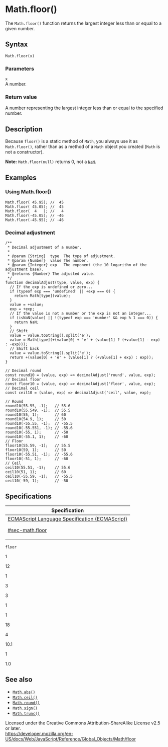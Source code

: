 # Math.floor()

The `Math.floor()` function returns the largest integer less than or equal to a given number.

## Syntax

    Math.floor(x)

### Parameters

`x`  
A number.

### Return value

A number representing the largest integer less than or equal to the specified number.

## Description

Because `floor()` is a static method of `Math`, you always use it as `Math.floor()`, rather than as a method of a `Math` object you created (`Math` is not a constructor).

**Note:** `Math.floor(null)` returns 0, not a [`NaN`](../nan).

## Examples

### Using Math.floor()

    Math.floor( 45.95); //  45
    Math.floor( 45.05); //  45
    Math.floor(  4   ); //   4
    Math.floor(-45.05); // -46
    Math.floor(-45.95); // -46

### Decimal adjustment

    /**
     * Decimal adjustment of a number.
     *
     * @param {String}  type  The type of adjustment.
     * @param {Number}  value The number.
     * @param {Integer} exp   The exponent (the 10 logarithm of the adjustment base).
     * @returns {Number} The adjusted value.
     */
    function decimalAdjust(type, value, exp) {
      // If the exp is undefined or zero...
      if (typeof exp === 'undefined' || +exp === 0) {
        return Math[type](value);
      }
      value = +value;
      exp = +exp;
      // If the value is not a number or the exp is not an integer...
      if (isNaN(value) || !(typeof exp === 'number' && exp % 1 === 0)) {
        return NaN;
      }
      // Shift
      value = value.toString().split('e');
      value = Math[type](+(value[0] + 'e' + (value[1] ? (+value[1] - exp) : -exp)));
      // Shift back
      value = value.toString().split('e');
      return +(value[0] + 'e' + (value[1] ? (+value[1] + exp) : exp));
    }

    // Decimal round
    const round10 = (value, exp) => decimalAdjust('round', value, exp);
    // Decimal floor
    const floor10 = (value, exp) => decimalAdjust('floor', value, exp);
    // Decimal ceil
    const ceil10 = (value, exp) => decimalAdjust('ceil', value, exp);

    // Round
    round10(55.55, -1);   // 55.6
    round10(55.549, -1);  // 55.5
    round10(55, 1);       // 60
    round10(54.9, 1);     // 50
    round10(-55.55, -1);  // -55.5
    round10(-55.551, -1); // -55.6
    round10(-55, 1);      // -50
    round10(-55.1, 1);    // -60
    // Floor
    floor10(55.59, -1);   // 55.5
    floor10(59, 1);       // 50
    floor10(-55.51, -1);  // -55.6
    floor10(-51, 1);      // -60
    // Ceil
    ceil10(55.51, -1);    // 55.6
    ceil10(51, 1);        // 60
    ceil10(-55.59, -1);   // -55.5
    ceil10(-59, 1);       // -50

## Specifications

<table><thead><tr class="header"><th>Specification</th></tr></thead><tbody><tr class="odd"><td><a href="https://tc39.es/ecma262/#sec-math.floor">ECMAScript Language Specification (ECMAScript) 
<br/>

<span class="small">#sec-math.floor</span></a></td></tr></tbody></table>

`floor`

1

12

1

3

3

1

1

18

4

10.1

1

1.0

## See also

-   [`Math.abs()`](abs)
-   [`Math.ceil()`](ceil)
-   [`Math.round()`](round)
-   [`Math.sign()`](sign)
-   [`Math.trunc()`](trunc)

 
Licensed under the Creative Commons Attribution-ShareAlike License v2.5 or later.  
<a href="https://developer.mozilla.org/en-US/docs/Web/JavaScript/Reference/Global_Objects/Math/floor" class="_attribution-link">https://developer.mozilla.org/en-US/docs/Web/JavaScript/Reference/Global_Objects/Math/floor</a>
